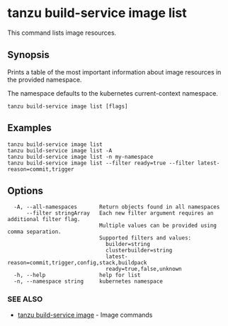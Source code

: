 # tanzu build-service image list

This command lists image resources.

## Synopsis

Prints a table of the most important information about image resources in the provided namespace.

The namespace defaults to the kubernetes current-context namespace.

```console
tanzu build-service image list [flags]
```

## Examples

```console
tanzu build-service image list
tanzu build-service image list -A
tanzu build-service image list -n my-namespace
tanzu build-service image list --filter ready=true --filter latest-reason=commit,trigger
```

## Options

```console
  -A, --all-namespaces       Return objects found in all namespaces
      --filter stringArray   Each new filter argument requires an additional filter flag.
                             Multiple values can be provided using comma separation.
                             Supported filters and values:
                               builder=string
                               clusterbuilder=string
                               latest-reason=commit,trigger,config,stack,buildpack
                               ready=true,false,unknown
  -h, --help                 help for list
  -n, --namespace string     kubernetes namespace
```

### SEE ALSO

* [tanzu build-service image](tanzu_build-service_image.hbs.md)	 - Image commands

